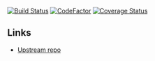 [![Build Status](https://travis-ci.com/martin-utbm/gl51-micronaut.svg?branch=master)](https://travis-ci.com/martin-utbm/gl51-micronaut)
[![CodeFactor](https://www.codefactor.io/repository/github/martin-utbm/gl51-micronaut/badge)](https://www.codefactor.io/repository/github/martin-utbm/gl51-micronaut)
[![Coverage Status](https://coveralls.io/repos/github/martin-utbm/gl51-micronaut/badge.svg)](https://coveralls.io/github/martin-utbm/gl51-micronaut?branch=ci-cd)

Links
----

- [Upstream repo](https://github.com/LPA2-Automne2016/GL51-projet)

